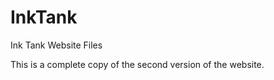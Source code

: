 InkTank
=======

Ink Tank Website Files

This is a complete copy of the second version of the website.
